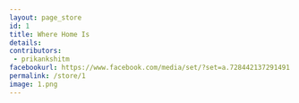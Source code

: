 ```yaml
---
layout: page_store
id: 1
title: Where Home Is
details: 
contributors: 
 - prikankshitm
facebookurl: https://www.facebook.com/media/set/?set=a.728442137291491.1073741844.525602730908767&type=3
permalink: /store/1
image: 1.png
---
```

